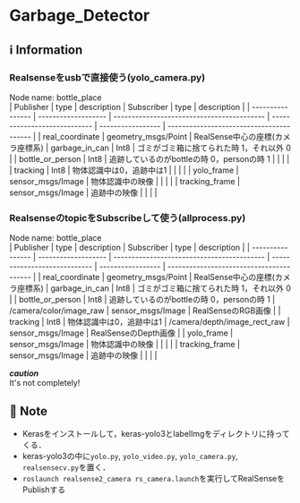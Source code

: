# Garbage_Detector
## :information_source: Information
### Realsenseをusbで直接使う(yolo_camera.py)   
Node name: bottle_place   
| Publisher        | type                | description                                | Subscriber                   | type              | description                              | 
| ---------------- | ------------------- | ------------------------------------------ | ---------------------------- | ----------------- | ---------------------------------------- | 
| real_coordinate  | geometry_msgs/Point | RealSense中心の座標(カメラ座標系)          | garbage_in_can               | Int8              | ゴミがゴミ箱に捨てられた時 1，それ以外 0 | 
| bottle_or_person | Int8                | 追跡しているのがbottleの時 0，personの時 1 |       | |                        | 
| tracking         | Int8                | 物体認識中は0，追跡中は1                   |  |  |                      | 
| yolo_frame       | sensor_msgs/Image   | 物体認識中の映像                           |                              |                   |                                          | 
| tracking_frame   | sensor_msgs/Image   | 追跡中の映像                               |                              |                   |                                          | 

### RealsenseのtopicをSubscribeして使う(allprocess.py)   
Node name: bottle_place    
| Publisher        | type                | description                                | Subscriber                   | type              | description                              | 
| ---------------- | ------------------- | ------------------------------------------ | ---------------------------- | ----------------- | ---------------------------------------- | 
| real_coordinate  | geometry_msgs/Point | RealSense中心の座標(カメラ座標系)          | garbage_in_can               | Int8              | ゴミがゴミ箱に捨てられた時 1，それ以外 0 | 
| bottle_or_person | Int8                | 追跡しているのがbottleの時 0，personの時 1 | /camera/color/image_raw      | sensor_msgs/Image | RealSenseのRGB画像                       | 
| tracking         | Int8                | 物体認識中は0，追跡中は1                   | /camera/depth/image_rect_raw | sensor_msgs/Image | RealSenseのDepth画像                     | 
| yolo_frame       | sensor_msgs/Image   | 物体認識中の映像                           |                              |                   |                                          | 
| tracking_frame   | sensor_msgs/Image   | 追跡中の映像                               |                              |                   |                                          | 

***caution***   
It's not completely!   

## :notebook: Note
- Kerasをインストールして，keras-yolo3とlabelImgをディレクトリに持ってくる．   
- keras-yolo3の中に```yolo.py```, ```yolo_video.py```, ```yolo_camera.py```, ```realsensecv.py```を置く．   
- ```roslaunch realsense2_camera rs_camera.launch```を実行してRealSenseをPublishする

